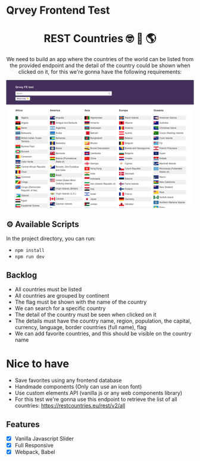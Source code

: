 # Qrvey Frontend Test

<div align="center">
<h1> REST Countries 🤓 🏡 🌎 </h1>

We need to build an app where the countries of the world can be listed from the provided endpoint and the detail of the country could be shown when clicked on it, for this we're gonna have the following requirements:

<img src=".github/Qrvey.png">

</div>

## ⚙️ Available Scripts

In the project directory, you can run:

- `npm install`
- `npm run dev`

## Backlog

- All countries must be listed
- All countries are grouped by continent
- The flag must be shown with the name of the country
- We can search for a specific country
- The detail of the country must be seen when clicked on it
- The details must have the country name, region, population, the capital, currency, language, border countries (full name), flag
- We can add favorite countries, and this should be visible on the country name

# Nice to have

- Save favorites using any frontend database
- Handmade components (Only can use an icon font)
- Use custom elements API (vanilla js or any web components library)
- For this test we're gonna use this endpoint to retrieve the list of all countries: https://restcountries.eu/rest/v2/all

## Features

- [x] Vanilla Javascript Slider
- [x] Full Responsive
- [x] Webpack, Babel
